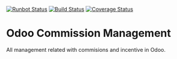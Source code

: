 [![Runbot Status](https://runbot.odoo-community.org/runbot/badge/flat/165/13.0.svg)](https://runbot.odoo-community.org/runbot/repo/github-com-oca-commission-165)
[![Build Status](https://travis-ci.org/OCA/commission.svg?branch=13.0)](https://travis-ci.org/OCA/commission)
[![Coverage Status](https://coveralls.io/repos/OCA/commission/badge.png?branch=13.0)](https://coveralls.io/r/OCA/commission?branch=13.0)

Odoo Commission Management
==========================

All management related with commisions and incentive in Odoo.


